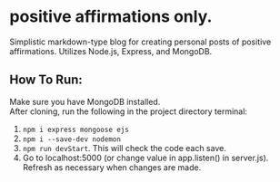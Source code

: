 # positive affirmations only.
Simplistic markdown-type blog for creating personal posts of positive affirmations. 
Utilizes Node.js, Express, and MongoDB.

## How To Run:
Make sure you have MongoDB installed.<br/>
After cloning, run the following in the project directory terminal:
1. `npm i express mongoose ejs`
2. `npm i --save-dev nodemon`
3. `npm run devStart`. This will check the code each save.
4. Go to localhost:5000 (or change value in app.listen() in server.js). Refresh as necessary when changes are made.